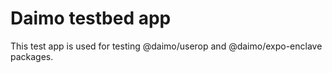# Daimo testbed app

This test app is used for testing @daimo/userop and @daimo/expo-enclave packages.
